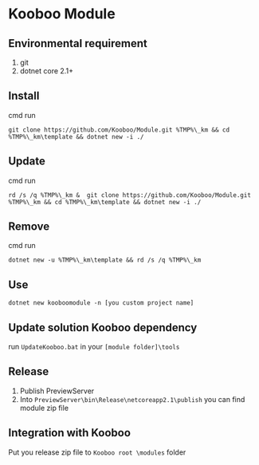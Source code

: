 # Kooboo Module

## Environmental requirement
1. git
2. dotnet core 2.1+

## Install
cmd run

```git clone https://github.com/Kooboo/Module.git %TMP%\_km && cd %TMP%\_km\template && dotnet new -i ./```
## Update
cmd run

```rd /s /q %TMP%\_km &  git clone https://github.com/Kooboo/Module.git %TMP%\_km && cd %TMP%\_km\template && dotnet new -i ./```
## Remove
cmd run

```dotnet new -u %TMP%\_km\template && rd /s /q %TMP%\_km```

## Use
```dotnet new kooboomodule -n [you custom project name]```

## Update solution Kooboo dependency

run ```UpdateKooboo.bat``` in your ```[module folder]\tools```

## Release
1. Publish PreviewServer
2. Into ```PreviewServer\bin\Release\netcoreapp2.1\publish``` you can find module zip file

## Integration with Kooboo
Put you release zip file to ```Kooboo root \modules``` folder

